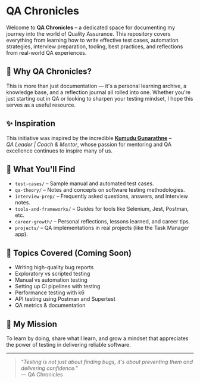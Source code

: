 # QA Chronicles

Welcome to **QA Chronicles** – a dedicated space for documenting my journey into the world of Quality Assurance. This repository covers everything from learning how to write effective test cases, automation strategies, interview preparation, tooling, best practices, and reflections from real-world QA experiences.

## 📖 Why QA Chronicles?

This is more than just documentation — it's a personal learning archive, a knowledge base, and a reflection journal all rolled into one. Whether you're just starting out in QA or looking to sharpen your testing mindset, I hope this serves as a useful resource.

## ✨ Inspiration

This initiative was inspired by the incredible **[Kumudu Gunarathne](https://www.linkedin.com/in/kumudug/)** –  
*QA Leader | Coach & Mentor*, whose passion for mentoring and QA excellence continues to inspire many of us.

## 📁 What You'll Find

- `test-cases/` – Sample manual and automated test cases.
- `qa-theory/` – Notes and concepts on software testing methodologies.
- `interview-prep/` – Frequently asked questions, answers, and interview notes.
- `tools-and-frameworks/` – Guides for tools like Selenium, Jest, Postman, etc.
- `career-growth/` – Personal reflections, lessons learned, and career tips.
- `projects/` – QA implementations in real projects (like the Task Manager app).

## 🔖 Topics Covered (Coming Soon)

- Writing high-quality bug reports
- Exploratory vs scripted testing
- Manual vs automation testing
- Setting up CI pipelines with testing
- Performance testing with k6
- API testing using Postman and Supertest
- QA metrics & documentation

## 🧠 My Mission

To learn by doing, share what I learn, and grow a mindset that appreciates the power of testing in delivering reliable software.

---

> _"Testing is not just about finding bugs, it's about preventing them and delivering confidence."_  
> — QA Chronicles
